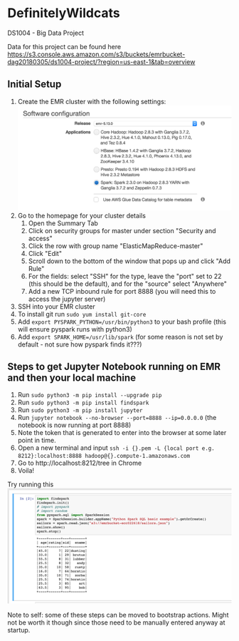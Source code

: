 # DefinitelyWildcats
DS1004 - Big Data Project

Data for this project can be found here
https://s3.console.aws.amazon.com/s3/buckets/emrbucket-dag20180305/ds1004-project/?region=us-east-1&tab=overview

## Initial Setup
1. Create the EMR cluster with the following settings:
![EMR_setup](assets/misc/aws-cluster-start.png?raw=true "Title")
1. Go to the homepage for your cluster details
   1. Open the Summary Tab
   1. Click on security groups for master under section "Security and access"
   1. Click the row with group name "ElasticMapReduce-master"
   1. Click "Edit"
   1. Scroll down to the bottom of the window that pops up and click "Add Rule"
   1. For the fields: select "SSH" for the type, leave the "port" set to 22 (this should be the default), and for the "source" select "Anywhere"
   1. Add a new TCP inbound rule for port 8888 (you will need this to access the jupyter server)
1. SSH into your EMR cluster
1. To install git run `sudo yum install git-core`
1. Add `export PYSPARK_PYTHON=/usr/bin/python3` to your bash profile (this will ensure pyspark runs with python3)
1. Add `export SPARK_HOME=/usr/lib/spark` (for some reason is not set by default - not sure how pyspark finds it???)

## Steps to get Jupyter Notebook running on EMR and then your local machine

1. Run `sudo python3 -m pip install --upgrade pip`
1. Run `sudo python3 -m pip install findspark`
1. Run `sudo python3 -m pip install jupyter`
1. Run `jupyter notebook --no-browser --port=8888 --ip=0.0.0.0` (the notebook is now running at port 8888)
1. Note the token that is generated to enter into the browser at some later point in time.
1. Open a new terminal and input `ssh -i {}.pem -L {local port e.g. 8212}:localhost:8888 hadoop@{}.compute-1.amazonaws.com`
1. Go to http://localhost:8212/tree in Chrome
1. Voila!

Try running this
![EMR_sample](assets/misc/emr-jupyter-sample.png?raw=true "Title")


Note to self: some of these steps can be moved to bootstrap actions. Might not be worth it though since those need to be manually entered anyway at startup.
